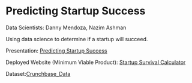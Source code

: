 # Predicting Startup Success 

Data Scientists: Danny Mendoza, Nazim Ashman

Using data science to determine if a startup will succeed.

Presentation: [Predicting Startup Success](https://docs.google.com/presentation/d/1zk-O_mIEjaI0jsHBsJdzWWQ0KN4v78q8L24Ym6vElOs/edit?usp=sharing)

Deployed Website (Minimum Viable Product): [Startup Survival Calculator](http://startupapp-env.qdzme9yedp.us-west-1.elasticbeanstalk.com/)

Dataset:[Crunchbase_Data](https://www.dropbox.com/s/brtuewlpskwk07l/crunchbase_monthly_export_d43b4klo2ade53.xlsx?dl=0)
